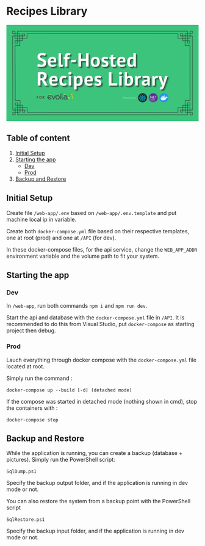 # Recipes Library

![Repo Card](repo_card.png)

## Table of content

1. [Initial Setup](#initial-setup)
2. [Starting the app](#starting-the-app)
   - [Dev](#dev)
   - [Prod](#prod)
3. [Backup and Restore](#backup-and-restore)

## Initial Setup

Create file `/web-app/.env` based on `/web-app/.env.template` and put machine local ip in variable.

Create both `docker-compose.yml` file based on their respective templates, one at root (prod) and one at `/API` (for dev).

In these docker-compose files, for the api service, change the `WEB_APP_ADDR` environment variable and the volume path to fit your system.

## Starting the app

### Dev

In `/web-app`, run both commands `npm i` and `npm run dev`.

Start the api and database with the `docker-compose.yml` file in `/API`. It is recommended to do this from Visual Studio, put `docker-compose` as starting project then debug.

### Prod

Lauch everything through docker compose with the `docker-compose.yml` file located at root.

Simply run the command :

```
docker-compose up --build [-d] (detached mode)
```

If the compose was started in detached mode (nothing shown in cmd), stop the containers with :

```
docker-compose stop
```

## Backup and Restore

While the application is running, you can create a backup (database + pictures). Simply run the PowerShell script:

```
SqlDump.ps1
```

Specify the backup output folder, and if the application is running in dev mode or not.

You can also restore the system from a backup point with the PowerShell script

```
SqlRestore.ps1
```

Specify the backup input folder, and if the application is running in dev mode or not.

